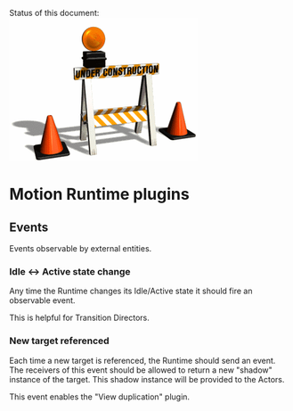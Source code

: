 Status of this document:
![](../_assets/under-construction-flashing-barracade-animation.gif)

# Motion Runtime plugins

## Events

Events observable by external entities.

### Idle ↔ Active state change

Any time the Runtime changes its Idle/Active state it should fire an observable event.

This is helpful for Transition Directors.

### New target referenced

Each time a new target is referenced, the Runtime should send an event. The receivers of this event should be allowed to return a new "shadow" instance of the target. This shadow instance will be provided to the Actors.

This event enables the "View duplication" plugin.
